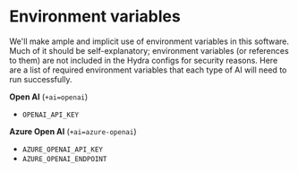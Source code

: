 # Environment variables

We'll make ample and implicit use of environment variables in this software. Much of it should be self-explanatory; environment variables (or references to them) are not included in the Hydra configs for security reasons. Here are a list of required environment variables that each type of AI will need to run successfully.

**Open AI** (`+ai=openai`)
- `OPENAI_API_KEY`

**Azure Open AI** (`+ai=azure-openai`)
- `AZURE_OPENAI_API_KEY`
- `AZURE_OPENAI_ENDPOINT`
